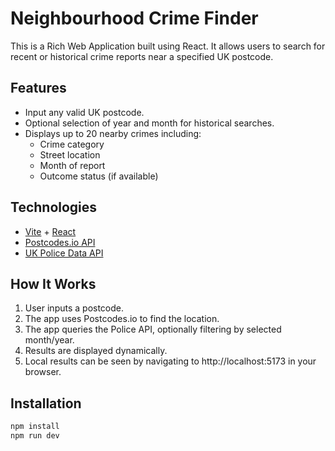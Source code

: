 # Neighbourhood Crime Finder

This is a Rich Web Application built using React. It allows users to search for recent or historical crime reports near a specified UK postcode.

## Features
- Input any valid UK postcode.
- Optional selection of year and month for historical searches.
- Displays up to 20 nearby crimes including:
  - Crime category
  - Street location
  - Month of report
  - Outcome status (if available)

## Technologies
- [Vite](https://vitejs.dev/) + [React](https://react.dev/)
- [Postcodes.io API](https://postcodes.io/)
- [UK Police Data API](https://data.police.uk/docs/)

## How It Works
1. User inputs a postcode.
2. The app uses Postcodes.io to find the location.
3. The app queries the Police API, optionally filtering by selected month/year.
4. Results are displayed dynamically.
5. Local results can be seen by navigating to http://localhost:5173 in your browser.

## Installation
```bash
npm install
npm run dev
